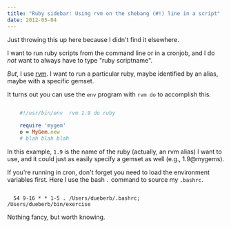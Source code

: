 ```yaml
---
title: "Ruby sidebar: Using rvm on the shebang (#!) line in a script"
date: 2012-05-04
---
```


Just throwing this up here because I didn't find it elsewhere.

I want to run ruby scripts from the command line or in a cronjob, and I do *not* want to always have to type "ruby scriptname".



*But*, I use [rvm](https://rvm.io/). I want to run a particular ruby, maybe identified by an alias, maybe with a specific gemset.

It turns out you can use the `env` program with `rvm do` to accomplish this.


~~~ruby

    #!/usr/bin/env  rvm 1.9 do ruby
    
    require 'mygem'
    o = MyGem.new
    # blah blah blah

~~~

In this example, `1.9` is the name of the ruby (actually, an rvm alias) I want to use, and it could just as easily specify a gemset as well (e.g., 1.9@mygems).

If you're running in cron, don't forget you need to load the environment variables first. Here I use the bash `.` command to source my `.bashrc`.


~~~

  54 9-16 * * 1-5 . /Users/dueberb/.bashrc; /Users/dueberb/bin/exercise

~~~~


Nothing fancy, but worth knowing.
